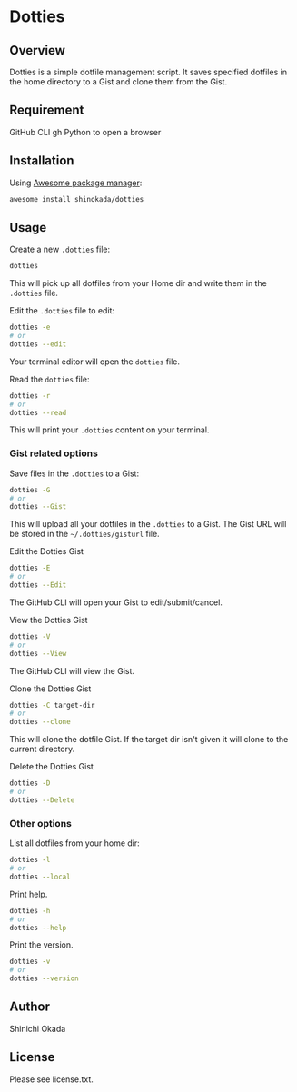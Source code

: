 # Dotties

## Overview

Dotties is a simple dotfile management script.
It saves specified dotfiles in the home directory to a Gist and clone them from the Gist.

## Requirement

GitHub CLI gh
Python to open a browser

## Installation

Using [Awesome package manager](https://github.com/shinokada/awesome):

```sh
awesome install shinokada/dotties
```

## Usage

Create a new `.dotties` file:

```sh
dotties
```

This will pick up all dotfiles from your Home dir and write them in the `.dotties` file.

Edit the `.dotties` file to edit:

```sh
dotties -e
# or
dotties --edit
```

Your terminal editor will open the `dotties` file.

Read the `dotties` file:

```sh
dotties -r
# or
dotties --read
```

This will print your `.dotties` content on your terminal.

### Gist related options

Save files in the `.dotties` to a Gist:

```sh
dotties -G
# or
dotties --Gist
```

This will upload all your dotfiles in the `.dotties` to a Gist.
The Gist URL will be stored in the `~/.dotties/gisturl` file.

Edit the Dotties Gist

```sh
dotties -E
# or
dotties --Edit
```

The GitHub CLI will open your Gist to edit/submit/cancel.

View the Dotties Gist

```sh
dotties -V
# or
dotties --View
```

The GitHub CLI will view the Gist.

Clone the Dotties Gist

```sh
dotties -C target-dir
# or
dotties --clone
```

This will clone the dotfile Gist. If the target dir isn't given it will clone to the current directory.

Delete the Dotties Gist

```sh
dotties -D
# or
dotties --Delete
```

### Other options

List all dotfiles from your home dir:

```sh
dotties -l
# or
dotties --local
```

Print help.

```sh
dotties -h
# or
dotties --help
```

Print the version.

```sh
dotties -v
# or
dotties --version
```

## Author

Shinichi Okada

## License

Please see license.txt.
